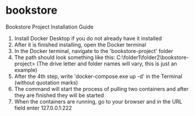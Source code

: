 # bookstore
 Bookstore Project Installation Guide

 1. Install Docker Desktop if you do not already have it installed
 2. After it is finished installing, open the Docker terminal
 3. In the Docker terminal, navigate to the 'bookstore-project' folder
 4. The path should look something like this:  C:\folder1\folder2\bookstore-project> (The drive letter and folder names will vary, this is just an example)
 5. After the 4th step, write 'docker-compose.exe up -d' in the Terminal (without quotation marks)
 6. The command will start the process of pulling two containers and after they are finished they will be started
 7. When the containers are running, go to your browser and in the URL field enter 127.0.0.1:222
